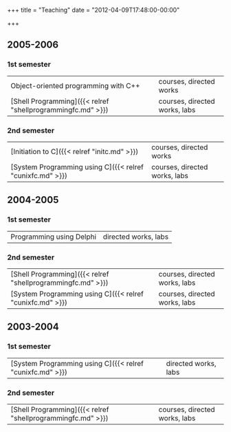 +++
title = "Teaching"
date = "2012-04-09T17:48:00-00:00"

+++

## 2005-2006

### 1st semester

|     |     |
| --- | --- |
| Object-oriented programming with C++ | courses, directed works |
| [Shell Programming]({{< relref "shellprogrammingfc.md" >}}) | courses, directed works, labs |

### 2nd semester

|     |     |
| --- | --- |
| [Initiation to C]({{< relref "initc.md" >}}) | courses, directed works |
| [System Programming using C]({{< relref "cunixfc.md" >}}) | courses, directed works, labs |


## 2004-2005

### 1st semester

|     |     |
| --- | --- |
| Programming using Delphi | directed works, labs |


### 2nd semester

|     |     |
| --- | --- |
| [Shell Programming]({{< relref "shellprogrammingfc.md" >}}) | courses, directed works, labs |
| [System Programming using C]({{< relref "cunixfc.md" >}}) | courses, directed works, labs |


## 2003-2004

### 1st semester

|     |     |
| --- | --- |
| [System Programming using C]({{< relref "cunixfc.md" >}}) | directed works, labs |


### 2nd semester

|     |     |
| --- | --- |
| [Shell Programming]({{< relref "shellprogrammingfc.md" >}}) | courses, directed works, labs |

